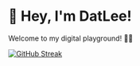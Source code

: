 # 👋 Hey, I'm DatLee!

Welcome to my digital playground! 🧑‍💻


[![GitHub Streak](https://github-readme-streak-stats.herokuapp.com?user=LeeDat03&theme=monokai&hide_border=true)](https://git.io/streak-stats)

